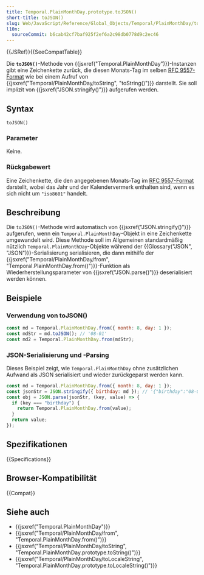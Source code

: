 ```yaml
---
title: Temporal.PlainMonthDay.prototype.toJSON()
short-title: toJSON()
slug: Web/JavaScript/Reference/Global_Objects/Temporal/PlainMonthDay/toJSON
l10n:
  sourceCommit: b6cab42cf7baf925f2ef6a2c98db0778d9c2ec46
---
```


{{JSRef}}{{SeeCompatTable}}

Die **`toJSON()`**-Methode von {{jsxref("Temporal.PlainMonthDay")}}-Instanzen gibt eine Zeichenkette zurück, die diesen Monats-Tag im selben [RFC 9557-Format](/de/docs/Web/JavaScript/Reference/Global_Objects/Temporal/PlainMonthDay#rfc_9557_format) wie bei einem Aufruf von {{jsxref("Temporal/PlainMonthDay/toString", "toString()")}} darstellt. Sie soll implizit von {{jsxref("JSON.stringify()")}} aufgerufen werden.

## Syntax

```js-nolint
toJSON()
```

### Parameter

Keine.

### Rückgabewert

Eine Zeichenkette, die den angegebenen Monats-Tag im [RFC 9557-Format](/de/docs/Web/JavaScript/Reference/Global_Objects/Temporal/PlainMonthDay#rfc_9557_format) darstellt, wobei das Jahr und der Kalendervermerk enthalten sind, wenn es sich nicht um `"iso8601"` handelt.

## Beschreibung

Die `toJSON()`-Methode wird automatisch von {{jsxref("JSON.stringify()")}} aufgerufen, wenn ein `Temporal.PlainMonthDay`-Objekt in eine Zeichenkette umgewandelt wird. Diese Methode soll im Allgemeinen standardmäßig nützlich `Temporal.PlainMonthDay`-Objekte während der {{Glossary("JSON", "JSON")}}-Serialisierung serialisieren, die dann mithilfe der {{jsxref("Temporal/PlainMonthDay/from", "Temporal.PlainMonthDay.from()")}}-Funktion als Wiederherstellungsparameter von {{jsxref("JSON.parse()")}} deserialisiert werden können.

## Beispiele

### Verwendung von toJSON()

```js
const md = Temporal.PlainMonthDay.from({ month: 8, day: 1 });
const mdStr = md.toJSON(); // '08-01'
const md2 = Temporal.PlainMonthDay.from(mdStr);
```

### JSON-Serialisierung und -Parsing

Dieses Beispiel zeigt, wie `Temporal.PlainMonthDay` ohne zusätzlichen Aufwand als JSON serialisiert und wieder zurückgeparst werden kann.

```js
const md = Temporal.PlainMonthDay.from({ month: 8, day: 1 });
const jsonStr = JSON.stringify({ birthday: md }); // '{"birthday":"08-01"}'
const obj = JSON.parse(jsonStr, (key, value) => {
  if (key === "birthday") {
    return Temporal.PlainMonthDay.from(value);
  }
  return value;
});
```

## Spezifikationen

{{Specifications}}

## Browser-Kompatibilität

{{Compat}}

## Siehe auch

- {{jsxref("Temporal.PlainMonthDay")}}
- {{jsxref("Temporal/PlainMonthDay/from", "Temporal.PlainMonthDay.from()")}}
- {{jsxref("Temporal/PlainMonthDay/toString", "Temporal.PlainMonthDay.prototype.toString()")}}
- {{jsxref("Temporal/PlainMonthDay/toLocaleString", "Temporal.PlainMonthDay.prototype.toLocaleString()")}}
